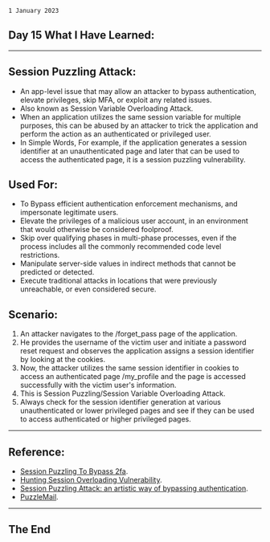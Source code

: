 `1 January 2023`
## **Day 15 What I Have Learned**:
***
## **Session Puzzling Attack**:
- An app-level issue that may allow an attacker to bypass authentication, elevate privileges, skip MFA, or exploit any related issues.
- Also known as Session Variable Overloading Attack.
- When an application utilizes the same session variable for multiple purposes, this can be abused by an attacker to trick the application and perform the action as an authenticated or privileged user.
- In Simple Words, For example, if the application generates a session identifier at an unauthenticated page and later that can be used to access the authenticated page, it is a session puzzling vulnerability.
## **Used For**:
- To Bypass efficient authentication enforcement mechanisms, and impersonate legitimate users.
- Elevate the privileges of a malicious user account, in an environment that would otherwise be considered foolproof.
- Skip over qualifying phases in multi-phase processes, even if the process includes all the commonly recommended code level restrictions.
- Manipulate server-side values in indirect methods that cannot be predicted or detected.
- Execute traditional attacks in locations that were previously unreachable, or even considered secure.
## **Scenario**:
1. An attacker navigates to the /forget_pass page of the application.
2. He provides the username of the victim user and initiate a password reset request and observes the application assigns a session identifier by looking at the cookies.
3. Now, the attacker utilizes the same session identifier in cookies to access an authenticated page /my_profile and the page is accessed successfully with the victim user's information.
4. This is Session Puzzling/Session Variable Overloading Attack.
5. Always check for the session identifier generation at various unauthenticated or lower privileged pages and see if they can be used to access authenticated or higher privileged pages.
***
## **Reference**:
- [Session Puzzling To Bypass 2fa](https://dzone.com/articles/using-session-puzzling-to-bypass-two-factor-authen).
- [Hunting Session Overloading Vulnerability](https://infosecwriteups.com/hunting-session-overloading-d2ec860c49c0).
- [Session Puzzling Attack: an artistic way of bypassing authentication](https://medium.com/@maheshlsingh8412/session-puzzling-attack-bypassing-authentication-29f4ff2fd4f5).
- [PuzzleMail](https://code.google.com/archive/p/puzzlemall/downloads).
***
## **The End**